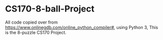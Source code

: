 # CS170-8-ball-Project
All code copied over from https://www.onlinegdb.com/online_python_compiler#, using Python 3, This is the 8-puzzle CS170 Project.

